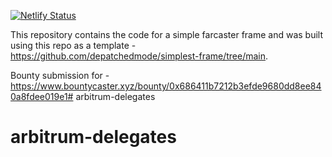 [![Netlify Status](https://api.netlify.com/api/v1/badges/62ce69dc-2524-4010-b530-c1a7ff0cb724/deploy-status)](https://app.netlify.com/sites/tally-proposals-frame/deploys)

This repository contains the code for a simple farcaster frame and was built using this repo as a template - https://github.com/depatchedmode/simplest-frame/tree/main.

Bounty submission for - https://www.bountycaster.xyz/bounty/0x686411b7212b3efde9680dd8ee840a8fdee019e1# arbitrum-delegates
# arbitrum-delegates
